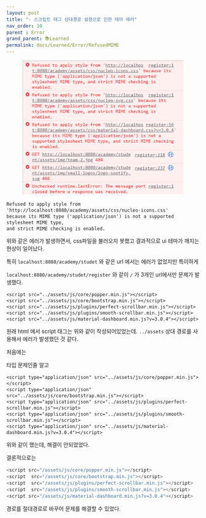 ```yaml
---
layout: post
title: "· 스크립트 태그 상대경로 설정으로 인한 테마 에러"
nav_order: 10
parent : Error
grand_parent: 📚Learned
permalink: docs/Learned/Error/RefusedMIME
---
```


<p align="center">
<img src="https://raw.githubusercontent.com/buinq/imageServer/main/img/image-20230128143351819.png" alt="image-20230128143351819" style="zoom:80%;" />
</p>

```
Refused to apply style from 'http://localhost:8080/academy/assets/css/nucleo-icons.css' 
because its MIME type ('application/json') is not a supported stylesheet MIME type, 
and strict MIME checking is enabled.
```

위와 같은 에러가 발생하면서, css파일을 불러오지 봇했고 결과적으로 ui 테마가 깨지는 현상이 일어났다.

특히 `localhost:8080/academy/studet` 와 같은 url 에서는 에러가 없었지만 특이하게

`localhost:8080/academy/studet/register` 와 같이 `/` 가 3개인 url에서만 문제가 발생했다.

```
<script src="../assets/js/core/popper.min.js"></script>
<script src="../assets/js/core/bootstrap.min.js"></script>
<script src="../assets/js/plugins/perfect-scrollbar.min.js"></script>
<script src="../assets/js/plugins/smooth-scrollbar.min.js"></script>
<script src="../assets/js/material-dashboard.min.js?v=3.0.4"></script>
```

원래 html 에서 script 태그는 위와 같이 작성되어있었는데. `../assets` 상대 경로를 사용해서 에러가 발생했던 것 같다.

처음에는

타입 문제인줄 알고

```
<script type="application/json" src="../assets/js/core/popper.min.js"></script>
<script type="application/json" src="../assets/js/core/bootstrap.min.js"></script>
<script type="application/json" src="../assets/js/plugins/perfect-scrollbar.min.js"></script>
<script type="application/json" src="../assets/js/plugins/smooth-scrollbar.min.js"></script>
<script type="application/json" src="../assets/js/material-dashboard.min.js?v=3.0.4"></script>
```

위와 같이 했는데, 해결이 안되었었다.

결론적으로는

```java
<script src="/assets/js/core/popper.min.js"></script>
<script  src="/assets/js/core/bootstrap.min.js"></script>
<script  src="/assets/js/plugins/perfect-scrollbar.min.js"></script>
<script  src="/assets/js/plugins/smooth-scrollbar.min.js"></script>
<script src="/assets/js/material-dashboard.min.js?v=3.0.4"></script>
```

경로를 절대경로로 바꾸어 문제를 해결할 수 있었다.